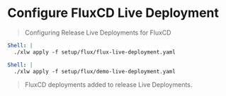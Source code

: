 # Configure FluxCD Live Deployment

> Configuring Release Live Deployments for FluxCD

```yaml instacli
Shell: |
  ./xlw apply -f setup/flux/flux-live-deployment.yaml
```

```yaml instacli
Shell: |
  ./xlw apply -f setup/flux/demo-live-deployment.yaml
```

> FluxCD deployments added to release Live Deployments.